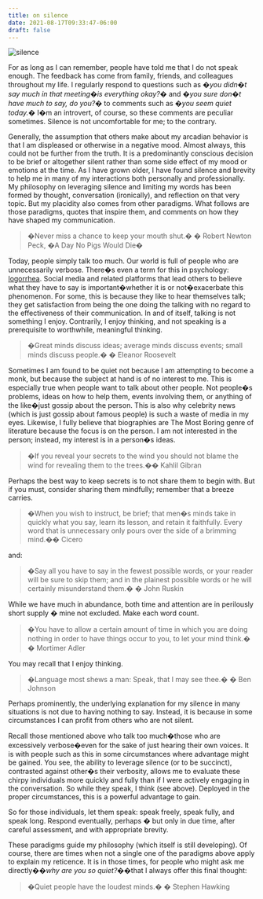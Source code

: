 ```yaml
---
title: on silence
date: 2021-08-17T09:33:47-06:00
draft: false
---
```


![silence](/silence.jfif)

For as long as I can remember, people have told me that I do not speak enough. 
The feedback has come from family, friends, and colleagues throughout my life. 
I regularly respond to questions such as *�you didn�t say much in that meeting�is everything okay?�* and *�you sure don�t have much to say, do you?�* to comments such as *�you seem quiet today.�*
I�m an introvert, of course, so these comments are peculiar sometimes. Silence is not uncomfortable for me; to the contrary.

Generally, the assumption that others make about my arcadian behavior is that I am displeased or otherwise in a negative mood. 
Almost always, this could not be further from the truth. It is a predominantly conscious decision to be brief or altogether silent rather than some side effect of my mood or emotions at the time. 
As I have grown older, I have found silence and brevity to help me in many of my interactions both personally and professionally. 
My philosophy on leveraging silence and limiting my words has been formed by thought, conversation (ironically), and reflection on that very topic. 
But my placidity also comes from other paradigms. What follows are those paradigms, quotes that inspire them, and comments on how they have shaped my communication.

> �Never miss a chance to keep your mouth shut.� � Robert Newton Peck, �A Day No Pigs Would Die�

Today, people simply talk too much. Our world is full of people who are unnecessarily verbose. 
There�s even a term for this in psychology: [logorrhea](https://en.wikipedia.org/wiki/Logorrhea_%28psychology%29). 
Social media and related platforms that lead others to believe what they have to say is important�whether it is or not�exacerbate this phenomenon. 
For some, this is because they like to hear themselves talk; they get satisfaction from being the one doing the talking with no regard to the effectiveness of their communication. 
In and of itself, talking is not something I enjoy. Contrarily, I enjoy thinking, and not speaking is a prerequisite to worthwhile, meaningful thinking.

> �Great minds discuss ideas; average minds discuss events; small minds discuss people.� � Eleanor Roosevelt

Sometimes I am found to be quiet not because I am attempting to become a monk, but because the subject at hand is of no interest to me. 
This is especially true when people want to talk about other people. 
Not people�s problems, ideas on how to help them, events involving them, or anything of the like�just gossip about the person. 
This is also why celebrity news (which is just gossip about famous people) is such a waste of media in my eyes. 
Likewise, I fully believe that biographies are The Most Boring genre of literature because the focus is on the person. 
I am not interested in the person; instead, my interest is in a person�s ideas.

> �If you reveal your secrets to the wind you should not blame the wind for revealing them to the trees.�� Kahlil Gibran

Perhaps the best way to keep secrets is to not share them to begin with. But if you must, consider sharing them mindfully; remember that a breeze carries.

>�When you wish to instruct, be brief; that men�s minds take in quickly what you say, learn its lesson, and retain it faithfully. 
Every word that is unnecessary only pours over the side of a brimming mind.�� Cicero

and:

>�Say all you have to say in the fewest possible words, or your reader will be sure to skip them; and in the plainest possible words or he will certainly misunderstand them.� � John Ruskin

While we have much in abundance, both time and attention are in perilously short supply � mine not excluded. Make each word count.

>�You have to allow a certain amount of time in which you are doing nothing in order to have things occur to you, to let your mind think.� � Mortimer Adler

You may recall that I enjoy thinking.

>�Language most shews a man: Speak, that I may see thee.� � Ben Johnson

Perhaps prominently, the underlying explanation for my silence in many situations is not due to having nothing to say. 
Instead, it is because in some circumstances I can profit from others who are not silent.

Recall those mentioned above who talk too much�those who are excessively verbose�even for the sake of just hearing their own voices. 
It is with people such as this in some circumstances where advantage might be gained. 
You see, the ability to leverage silence (or to be succinct), contrasted against other�s their verbosity, allows me to evaluate these chirpy individuals more quickly and fully than if I were actively engaging in the conversation. 
So while they speak, I think (see above). Deployed in the proper circumstances, this is a powerful advantage to gain.

So for those individuals, let them speak: speak freely, speak fully, and speak long. Respond eventually, perhaps � but only in due time, after careful assessment, and with appropriate brevity.

These paradigms guide my philosophy (which itself is still developing). Of course, there are times when not a single one of the paradigms above apply to explain my reticence. 
It is in those times, for people who might ask me directly�*�why are you so quiet?�*�that I always offer this final thought:

>�Quiet people have the loudest minds.� � Stephen Hawking